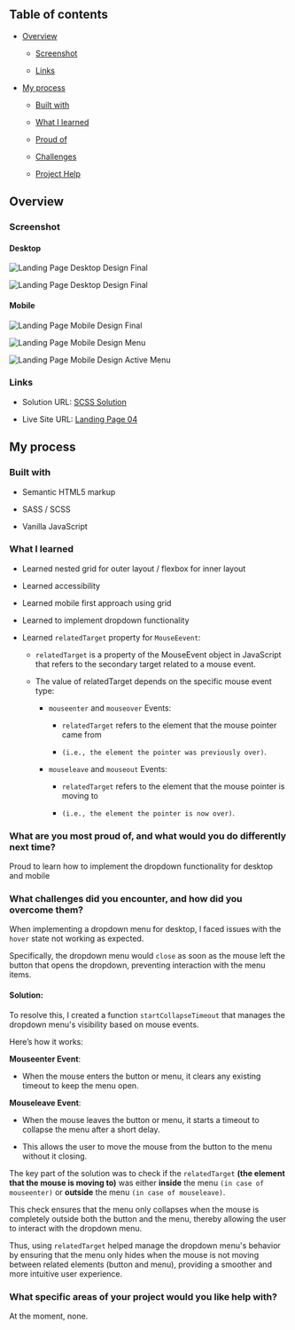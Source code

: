 ## Table of contents

- [Overview](#overview)

  - [Screenshot](#screenshot)

  - [Links](#links)

- [My process](#my-process)

  - [Built with](#built-with)

  - [What I learned](#what-i-learned)

  - [Proud of](#What-are-you-most-proud-of-and-what-would-you-do-differently-next-time)

  - [Challenges](#What-challenges-did-you-encounter-and-how-did-you-overcome-them)

  - [Project Help](#What-specific-areas-of-your-project-would-you-like-help-with)

## Overview

### Screenshot

#### Desktop

![Landing Page Desktop Design Final ](/Landing%20Page%2004/images/image-desktop-final.png)

![Landing Page Desktop Design Final ](/Landing%20Page%2004/images/image-desktop-menu-active-final.png)


#### Mobile


![Landing Page Mobile Design Final ](/Landing%20Page%2004/images/image-menu-final.png)

![Landing Page Mobile Design Menu](/Landing%20Page%2004/images/image-mobile-menu-final.png)


![Landing Page Mobile Design Active Menu](/Landing%20Page%2004/images/image-mobile-menu-active-final.png)



### Links

- Solution URL: [SCSS Solution](https://github.com/FengDenny/Frontend-Mentor-Challenges/blob/main/Landing%20Page%2004/style.scss)

- Live Site URL: [Landing Page 04 ](https://landingpagee04.netlify.app/)

## My process

### Built with

- Semantic HTML5 markup

- SASS / SCSS

- Vanilla JavaScript

### What I learned

- Learned nested grid for outer layout / flexbox for inner layout

- Learned accessibility

- Learned mobile first approach using grid

- Learned to implement dropdown functionality

- Learned `relatedTarget` property for `MouseEevent`:

  - `relatedTarget` is a property of the MouseEvent object in JavaScript that refers to the secondary target related to a mouse event. 
  
  - The value of relatedTarget depends on the specific mouse event type:

    - `mouseenter` and `mouseover` Events: 
    
      - `relatedTarget` refers to the element that the mouse pointer came from 
      
      - `(i.e., the element the pointer was previously over)`.

    - `mouseleave` and `mouseout` Events: 
    
      - `relatedTarget` refers to the element that the mouse pointer is moving to 
      
      - `(i.e., the element the pointer is now over)`.

### What are you most proud of, and what would you do differently next time?

Proud to learn how to implement the dropdown functionality for desktop and mobile

### What challenges did you encounter, and how did you overcome them?

When implementing a dropdown menu for desktop, I faced issues with the `hover` state not working as expected. 

Specifically, the dropdown menu would `close` as soon as the mouse left the button that opens the dropdown, preventing interaction with the menu items.

#### Solution:

To resolve this, I created a function `startCollapseTimeout` that manages the dropdown menu's visibility based on mouse events. 

Here’s how it works:

**Mouseenter Event**: 

- When the mouse enters the button or menu, it clears any existing timeout to keep the menu open.

**Mouseleave Event**: 

- When the mouse leaves the button or menu, it starts a timeout to collapse the menu after a short delay. 

- This allows the user to move the mouse from the button to the menu without it closing.


The key part of the solution was to check if the `relatedTarget` **(the element that the mouse is moving to)** was either **inside** the menu `(in case of mouseenter)` or **outside** the menu `(in case of mouseleave)`. 

This check ensures that the menu only collapses when the mouse is completely outside both the button and the menu, thereby allowing the user to interact with the dropdown menu.

Thus, using `relatedTarget` helped manage the dropdown menu's behavior by ensuring that the menu only hides when the mouse is not moving between related elements (button and menu), providing a smoother and more intuitive user experience.

### What specific areas of your project would you like help with?

At the moment, none.
